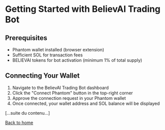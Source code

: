 # Getting Started with BelievAI Trading Bot

## Prerequisites

- Phantom wallet installed (browser extension)
- Sufficient SOL for transaction fees
- BELIEVAI tokens for bot activation (minimum 1% of total supply)

## Connecting Your Wallet

1. Navigate to the BelievAI Trading Bot dashboard
2. Click the "Connect Phantom" button in the top-right corner
3. Approve the connection request in your Phantom wallet
4. Once connected, your wallet address and SOL balance will be displayed

[...suite du contenu...]

[Back to home](README.md)
